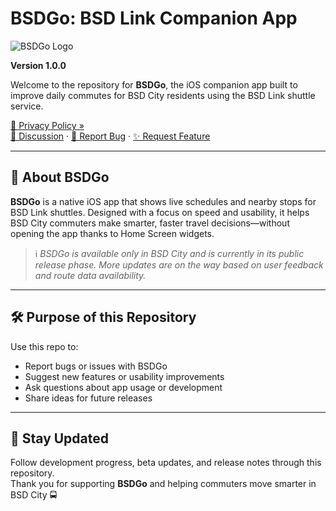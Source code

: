 # BSDGo: BSD Link Companion App

![BSDGo Logo](https://yourdomain.com/logo.png)

**Version 1.0.0**

Welcome to the repository for **BSDGo**, the iOS companion app built to improve daily commutes for BSD City residents using the BSD Link shuttle service.

[📜 Privacy Policy »](https://yourdomain.com/privacy)  
[💬 Discussion](https://github.com/youruser/bsdgo/discussions) · [🐛 Report Bug](https://github.com/youruser/bsdgo/issues) · [✨ Request Feature](https://github.com/youruser/bsdgo/issues/new?template=feature_request.md)

---

## 📍 About BSDGo

**BSDGo** is a native iOS app that shows live schedules and nearby stops for BSD Link shuttles. Designed with a focus on speed and usability, it helps BSD City commuters make smarter, faster travel decisions—without opening the app thanks to Home Screen widgets.

> ℹ️ *BSDGo is available only in BSD City and is currently in its public release phase. More updates are on the way based on user feedback and route data availability.*

---

## 🛠 Purpose of this Repository

Use this repo to:

- Report bugs or issues with BSDGo
- Suggest new features or usability improvements
- Ask questions about app usage or development
- Share ideas for future releases

---

## 🔔 Stay Updated

Follow development progress, beta updates, and release notes through this repository.  
Thank you for supporting **BSDGo** and helping commuters move smarter in BSD City 🚍
